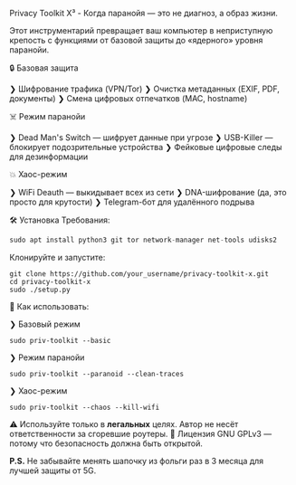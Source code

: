 Privacy Toolkit X³ - Когда паранойя — это не диагноз, а образ жизни.

Этот инструментарий превращает ваш компьютер в неприступную крепость с функциями от базовой защиты до «ядерного» уровня паранойи.


🔒 Базовая защита

❯ Шифрование трафика (VPN/Tor)
❯ Очистка метаданных (EXIF, PDF, документы)
❯ Смена цифровых отпечатков (MAC, hostname)

☠️ Режим паранойи

❯ Dead Man's Switch — шифрует данные при угрозе
❯ USB-Killer — блокирует подозрительные устройства
❯ Фейковые цифровые следы для дезинформации

💥 Хаос-режим

❯ WiFi Deauth — выкидывает всех из сети
❯ DNA-шифрование (да, это просто для крутости)
❯ Telegram-бот для удалённого подрыва


🛠 Установка
Требования:
``` python
sudo apt install python3 git tor network-manager net-tools udisks2
```

Клонируйте и запустите:

```
git clone https://github.com/your_username/privacy-toolkit-x.git
cd privacy-toolkit-x
sudo ./setup.py
```

🚀 Как использовать:

❯ Базовый режим

```
sudo priv-toolkit --basic
```

❯ Режим паранойи

```
sudo priv-toolkit --paranoid --clean-traces
```

❯ Хаос-режим

```
sudo priv-toolkit --chaos --kill-wifi
```



⚠️ Используйте только в **легальных** целях. Автор не несёт ответственности за сгоревшие роутеры.
📜 Лицензия GNU GPLv3 — потому что безопасность должна быть открытой.


**P.S.** Не забывайте менять шапочку из фольги раз в 3 месяца для лучшей защиты от 5G.
